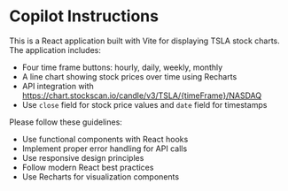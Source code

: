 # Copilot Instructions

<!-- Use this file to provide workspace-specific custom instructions to Copilot. For more details, visit https://code.visualstudio.com/docs/copilot/copilot-customization#_use-a-githubcopilotinstructionsmd-file -->

This is a React application built with Vite for displaying TSLA stock charts. The application includes:

- Four time frame buttons: hourly, daily, weekly, monthly
- A line chart showing stock prices over time using Recharts
- API integration with https://chart.stockscan.io/candle/v3/TSLA/{timeFrame}/NASDAQ
- Use `close` field for stock price values and `date` field for timestamps

Please follow these guidelines:
- Use functional components with React hooks
- Implement proper error handling for API calls
- Use responsive design principles
- Follow modern React best practices
- Use Recharts for visualization components
